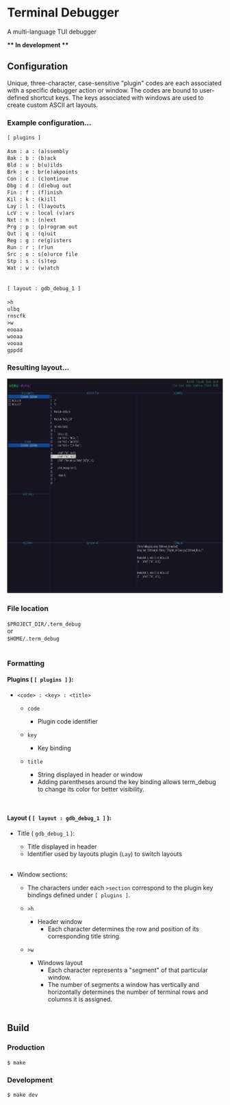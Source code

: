 
# Terminal Debugger

A multi-language TUI debugger

**\*\* In development \*\***


## Configuration

Unique, three-character, case-sensitive "plugin" codes are each associated with a specific debugger action or window. The codes are bound to user-defined shortcut keys. The keys associated with windows are used to create custom ASCII art layouts.
<br />

### Example configuration...

```
[ plugins ]

Asm : a : (a)ssembly
Bak : b : (b)ack
Bld : u : b(u)ilds
Brk : e : br(e)akpoints
Con : c : (c)ontinue
Dbg : d : (d)ebug out
Fin : f : (f)inish
Kil : k : (k)ill
Lay : l : (l)ayouts
LcV : v : local (v)ars
Nxt : n : (n)ext
Prg : p : (p)rogram out
Qut : q : (q)uit
Reg : g : re(g)isters
Run : r : (r)un
Src : o : s(o)urce file
Stp : s : (s)tep
Wat : w : (w)atch


[ layout : gdb_debug_1 ]

>h
ulbq
rnscfk
>w
eooaa 
wooaa
vooaa
gppdd

```


### Resulting layout...

<img src='./misc/layout.png' height='500px'>
<br />


### File location

`$PROJECT_DIR/.term_debug` <br />
or <br />
`$HOME/.term_debug`
<br /><br />
 

### Formatting

#### Plugins ( `[ plugins ]` ):

- `<code> : <key> : <title>`

  - `code`
    - Plugin code identifier

  - `key`
    - Key binding

  - `title`
    - String displayed in header or window
    - Adding parentheses around the key binding allows term_debug to change its color for better visibility.
<br />

#### Layout ( `[ layout : gdb_debug_1 ]` ):

- Title ( `gdb_debug_1` ):
  - Title displayed in header
  - Identifier used by layouts plugin (`Lay`) to switch layouts
<br /><br />

- Window sections:
  - The characters under each `>section` correspond to the plugin key bindings defined under `[ plugins ]`. 

  - `>h`  
    - Header window 
      - Each character determines the row and position of its corresponding title string.

  - `>w`  
    - Windows layout
      - Each character represents a "segment" of that particular window.
      - The number of segments a window has vertically and horizontally determines the number of terminal rows and columns it is assigned.
<br /><br />


## Build

### Production
```
$ make
```
### Development
```
$ make dev
```
<br /><br />


